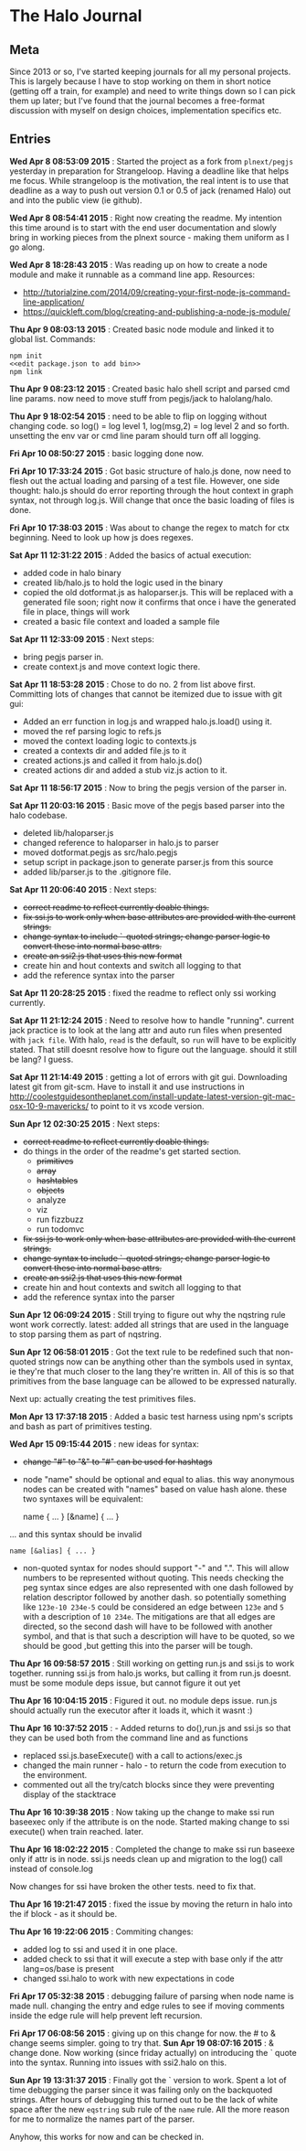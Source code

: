 The Halo Journal
=================
Meta
----
Since 2013 or so, I've started keeping journals for all my personal projects. This is largely because I have to stop working on them in short notice (getting off a train, for example) and need to write things down so I can pick them up later; but I've found that the journal becomes a free-format discussion with myself on design choices, implementation specifics etc.

Entries
--------
**Wed Apr  8 08:53:09 2015** : Started the project as a fork from `plnext/pegjs` yesterday in preparation for Strangeloop. Having a deadline like that helps me focus. While strangeloop is the motivation, the real intent is to use that deadline as a way to push out version 0.1 or 0.5 of jack (renamed Halo) out and into the public view (ie github).

**Wed Apr  8 08:54:41 2015** : Right now creating the readme. My intention this time around is to start with the end user documentation and slowly bring in working pieces from the plnext source - making them uniform as I go along.

**Wed Apr  8 18:28:43 2015** : Was reading up on how to create a node module and make it runnable as a command line app.
Resources: 
* http://tutorialzine.com/2014/09/creating-your-first-node-js-command-line-application/
* https://quickleft.com/blog/creating-and-publishing-a-node-js-module/

**Thu Apr  9 08:03:13 2015** : Created basic node module and linked it to global list. Commands:
	
	npm init
	<<edit package.json to add bin>>
	npm link

**Thu Apr  9 08:23:12 2015** : Created basic halo shell script and parsed cmd line params. now need to move stuff from pegjs/jack to halolang/halo.

**Thu Apr  9 18:02:54 2015** : need to be able to flip on logging without changing code. so log() = log level 1, log(msg,2) = log level 2 and so forth. unsetting the env var or cmd line param should turn off all logging.

**Fri Apr 10 08:50:27 2015** : basic logging done now.

**Fri Apr 10 17:33:24 2015** : Got basic structure of halo.js done, now need to flesh out the actual loading and parsing of a test file. However, one side thought: halo.js should do error reporting through the hout context in graph syntax, not through log.js. Will change that once the basic loading of files is done.

**Fri Apr 10 17:38:03 2015** : Was about to change the regex to match for ctx beginning. Need to look up how js does regexes.

**Sat Apr 11 12:31:22 2015** : Added the basics of actual execution:
  - added code in halo binary
  - created lib/halo.js to hold the logic used in the binary
  - copied the old dotformat.js as haloparser.js. This will be replaced with a generated file soon; right now it confirms that once i have the generated file in place, things will work	
  - created a basic file context and loaded a sample file

**Sat Apr 11 12:33:09 2015** : Next steps:

- bring pegjs parser in.
- create context.js and move context logic there.

**Sat Apr 11 18:53:28 2015** : Chose to do no. 2 from list above first. Committing lots of changes that cannot be itemized due to issue with git gui:
- Added an err function in log.js and wrapped halo.js.load() using it.
- moved the ref parsing logic to refs.js
- moved the context loading logic to contexts.js
- created a contexts dir and added file.js to it
- created actions.js and called it from halo.js.do()
- created actions dir and added a stub viz.js action to it.

**Sat Apr 11 18:56:17 2015** : Now to bring the pegjs version of the parser in.

**Sat Apr 11 20:03:16 2015** : Basic move of the pegjs based parser into the halo codebase.
- deleted lib/haloparser.js
- changed reference to haloparser in halo.js to parser
- moved dotformat.pegjs as src/halo.pegjs
- setup script in package.json to generate parser.js from this source
- added lib/parser.js to the .gitignore file.

**Sat Apr 11 20:06:40 2015** : Next steps:

- <s>correct readme to reflect currently doable things.</s>
- <s>fix ssi.js to work only when base attributes are provided with the current strings.</s>
- <s>change syntax to include \`-quoted strings; change parser logic to convert these into normal base attrs.</s>
- <s>create an ssi2.js that uses this new format</s>
- create hin and hout contexts and switch all logging to that
- add the reference syntax into the parser

**Sat Apr 11 20:28:25 2015** : fixed the readme to reflect only ssi working currently.

**Sat Apr 11 21:12:24 2015** : Need to resolve how to handle "running". current jack practice is to look at the lang attr and auto run files when presented with `jack file`. With halo, `read` is the default, so `run` will have to be explicitly stated. That still doesnt resolve how to figure out the language. should it still be lang? I guess.

**Sat Apr 11 21:14:49 2015** : getting a lot of errors with git gui. Downloading latest git from git-scm. Have to install it and use instructions in http://coolestguidesontheplanet.com/install-update-latest-version-git-mac-osx-10-9-mavericks/ to point to it vs xcode version.

**Sun Apr 12 02:30:25 2015** : Next steps:

- <s>correct readme to reflect currently doable things.</s>
- do things in the order of the readme's get started section.
	- <s>primitives</s>
	- <s>array</s>
	- <s>hashtables</s>
	- <s>objects</s>
	- analyze
	- viz
	- run fizzbuzz
	- run todomvc
- <s>fix ssi.js to work only when base attributes are provided with the current strings.</s>
- <s>change syntax to include \`-quoted strings; change parser logic to convert these into normal base attrs.</s>
- <s>create an ssi2.js that uses this new format</s>
- create hin and hout contexts and switch all logging to that
- add the reference syntax into the parser

**Sun Apr 12 06:09:24 2015** : Still trying to figure out why the nqstring rule wont work correctly. latest: added all strings that are used in the language to stop parsing them as part of nqstring.

**Sun Apr 12 06:58:01 2015** : Got the text rule to be redefined such that non-quoted strings now can be anything other than the symbols used in syntax, ie they're that much closer to the lang they're written in. All of this is so that primitives from the base language can be allowed to be expressed naturally.

Next up: actually creating the test primitives files.

**Mon Apr 13 17:37:18 2015** : Added a basic test harness using npm's scripts and bash as part of primitives testing.

**Wed Apr 15 09:15:44 2015** : new ideas for syntax:

- <s>change "#" to "&" to "#" can be used for hashtags</s>
- node "name" should be optional and equal to alias. this way anonymous nodes can be created with "names" based on value hash alone. these two syntaxes will be equivalent:

	name { ... }
	[&name] { ... }

... and this syntax should be invalid

	name [&alias] { ... }

- non-quoted syntax for nodes should support "-" and ".". This will allow numbers to be represented without quoting. This needs checking the peg syntax since edges are also represented with one dash followed by relation descriptor followed by another dash. so potentially something like `123e-10 234e-5` could be considered an edge between `123e` and `5` with a description of `10 234e`. The mitigations are that all edges are directed, so the second dash will have to be followed with another symbol, and that is that such a description will have to be quoted, so we should be good ,but getting this into the parser will be tough.

**Thu Apr 16 09:58:57 2015** : Still working on getting run.js and ssi.js to work together. running ssi.js from halo.js works, but calling it from run.js doesnt. must be some module deps issue, but cannot figure it out yet

**Thu Apr 16 10:04:15 2015** : Figured it out. no module deps issue. run.js should actually run the executor after it loads it, which it wasnt :)

**Thu Apr 16 10:37:52 2015** : - Added returns to do(),run.js and ssi.js so that they can be used both from the command line and as functions
- replaced ssi.js.baseExecute() with a call to actions/exec.js
- changed the main runner - halo - to return the code from execution to the environment.
- commented out all the try/catch blocks since they were preventing display of the stacktrace

**Thu Apr 16 10:39:38 2015** : Now taking up the change to make ssi run baseexec only if the attribute is on the node.
Started making change to ssi execute() when train reached. later.

**Thu Apr 16 18:02:22 2015** : Completed the change to make ssi run baseexe only if attr is in node. ssi.js needs clean up and migration to the log() call instead of console.log

Now changes for ssi have broken the other tests. need to fix that.

**Thu Apr 16 19:21:47 2015** : fixed the issue by moving the return in halo into the if block - as it should be.

**Thu Apr 16 19:22:06 2015** : Commiting changes:
- added log to ssi and used it in one place.
- added check to ssi that it will execute a step with base only if the attr lang=os/base is present
- changed ssi.halo to work with new expectations in code

**Fri Apr 17 05:32:38 2015** : debugging failure of parsing when node name is made null. changing the entry and edge rules to see if moving comments inside the edge rule will help prevent left recursion.

**Fri Apr 17 06:08:56 2015** : giving up on this change for now. the # to & change seems simpler. going to try that.
**Sun Apr 19 08:07:16 2015** : & change done. Now working (since friday actually) on introducing the \` quote into the syntax. Running into issues with ssi2.halo on this.

**Sun Apr 19 13:31:37 2015** : Finally got the \` version to work. Spent a lot of time debugging the parser since it was failing only on the backquoted strings. After hours of debugging this turned out to be the lack of white space after the new `eqstring` sub rule of the `name` rule. All the more reason for me to normalize the names part of the parser.

Anyhow, this works for now and can be checked in.

